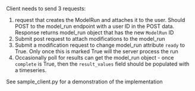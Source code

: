 Client needs to send 3 requests:

1. request that creates the ModelRun and attaches it to the user. Should POST
to the model_run endpoint with a user ID in the POST data. Response returns model_run object
that has the new `ModelRun` ID
2. Submit post request to attach modifications to the model_run
3. Submit a modification request to change model_run attribute `ready` to True. Only once this
is marked True will the server process the run
4. Occasionally poll for results can get the model_run object - once `complete` is True,
then the `result_values` field should be populated with a timeseries.

See sample_client.py for a demonstration of the implementation